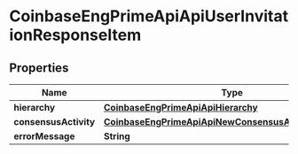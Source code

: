 
# CoinbaseEngPrimeApiApiUserInvitationResponseItem

## Properties
Name | Type | Description | Notes
------------ | ------------- | ------------- | -------------
**hierarchy** | [**CoinbaseEngPrimeApiApiHierarchy**](CoinbaseEngPrimeApiApiHierarchy.md) |  | 
**consensusActivity** | [**CoinbaseEngPrimeApiApiNewConsensusActivityResponse**](CoinbaseEngPrimeApiApiNewConsensusActivityResponse.md) |  | 
**errorMessage** | **String** |  |  [optional]



